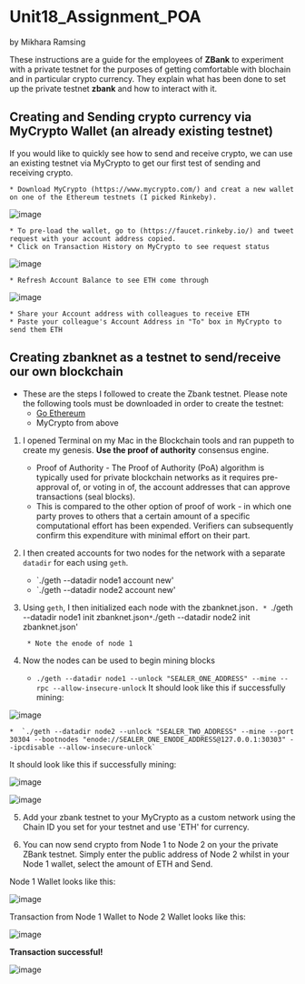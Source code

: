 # Unit18_Assignment_POA
by Mikhara Ramsing


These instructions are a guide for the employees of **ZBank** to experiment with a private testnet for the purposes of getting comfortable with blochain and in particular crypto currency. They explain what has been done to set up the private testnet **zbank** and how to interact with it.


## Creating and Sending crypto currency via MyCrypto Wallet (an already existing testnet)


If you would like to quickly see how to send and receive crypto, we can use an existing testnet via MyCrypto to get our first test of sending and receiving crypto.


	* Download MyCrypto (https://www.mycrypto.com/) and creat a new wallet on one of the Ethereum testnets (I picked Rinkeby).

![image](1.MyCryptoWalletcreated.png)

	* To pre-load the wallet, go to (https://faucet.rinkeby.io/) and tweet request with your account address copied.
	* Click on Transaction History on MyCrypto to see request status

![image](2.EthrequestedonRinkeby.png)

	* Refresh Account Balance to see ETH come through

![image](3.EthloadedfromRinkebyintowallet.png)

	* Share your Account address with colleagues to receive ETH
	* Paste your colleague's Account Address in "To" box in MyCrypto to send them ETH


## Creating **zbanknet** as a testnet to send/receive our own blockchain

* These are the steps I followed to create the Zbank testnet. Please note the following tools must be downloaded in order to create the testnet:
	* [Go Ethereum](https://geth.ethereum.org/) 
	* MyCrypto from above

1. I opened Terminal on my Mac in the Blockchain tools and ran puppeth to create my genesis. **Use the proof of authority** consensus engine.
	* Proof of Authority - The Proof of Authority (PoA) algorithm is typically used for private blockchain networks as it requires pre-approval of, or voting in of, the account addresses that can approve transactions (seal blocks).
	* This is compared to the other option of proof of work - in which one party proves to others that a certain amount of a specific computational effort has been expended. Verifiers can subsequently confirm this expenditure with minimal effort on their part.

2. I then created accounts for two nodes for the network with a separate `datadir` for each using `geth`.
	* `./geth --datadir node1 account new'	
	* `./geth --datadir node2 account new'


3. Using `geth`, I then initialized each node with the zbanknet.json`.
        * `./geth --datadir node1 init zbanknet.json`
        * `./geth --datadir node2 init zbanknet.json'

        * Note the enode of node 1


4. Now the nodes can be used to begin mining blocks
	*  `./geth --datadir node1 --unlock "SEALER_ONE_ADDRESS" --mine --rpc --allow-insecure-unlock`
It should look like this if successfully mining:

![image](4.node1.png)

    *  `./geth --datadir node2 --unlock "SEALER_TWO_ADDRESS" --mine --port 30304 --bootnodes "enode://SEALER_ONE_ENODE_ADDRESS@127.0.0.1:30303" --ipcdisable --allow-insecure-unlock`
It should look like this if successfully mining:

![image](5.node2a.png)

![image](6.node2b.png)

5. Add your zbank testnet to your MyCrypto as a custom network using the Chain ID you set for your testnet and use 'ETH' for currency.

6. You can now send crypto from Node 1 to Node 2 on your the private ZBank testnet. Simply enter the public address of Node 2 whilst in your Node 1 wallet, select the amount of ETH and Send.

Node 1 Wallet looks like this:

![image](7.node1wallet.png)

Transaction from Node 1 Wallet to Node 2 Wallet looks like this:

![image](8.transactionfromnode1tonode2.png)

**Transaction successful!**

![image](9.transactionsuccessful.png)